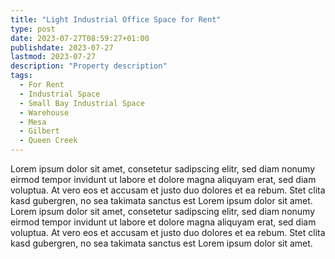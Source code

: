 ```yaml
---
title: "Light Industrial Office Space for Rent"
type: post
date: 2023-07-27T08:59:27+01:00
publishdate: 2023-07-27
lastmod: 2023-07-27
description: "Property description"
tags:
  - For Rent
  - Industrial Space
  - Small Bay Industrial Space
  - Warehouse
  - Mesa
  - Gilbert
  - Queen Creek
---
```


Lorem ipsum dolor sit amet, consetetur sadipscing elitr, sed diam nonumy eirmod tempor invidunt ut labore et dolore magna aliquyam erat, sed diam voluptua. At vero eos et accusam et justo duo dolores et ea rebum. Stet clita kasd gubergren, no sea takimata sanctus est Lorem ipsum dolor sit amet. Lorem ipsum dolor sit amet, consetetur sadipscing elitr, sed diam nonumy eirmod tempor invidunt ut labore et dolore magna aliquyam erat, sed diam voluptua. At vero eos et accusam et justo duo dolores et ea rebum. Stet clita kasd gubergren, no sea takimata sanctus est Lorem ipsum dolor sit amet.
